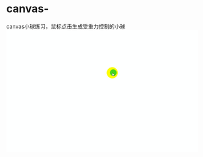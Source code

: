 # canvas-
canvas小球练习，鼠标点击生成受重力控制的小球
![演示图片](https://github.com/dosusang/canvas-/blob/master/%E6%BC%94%E7%A4%BA.gif)
